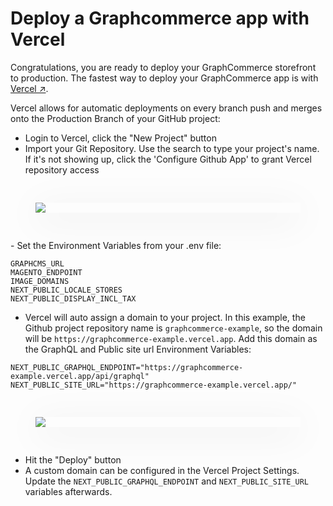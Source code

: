 # Deploy a Graphcommerce app with Vercel

Congratulations, you are ready to deploy your GraphCommerce storefront to
production. The fastest way to deploy your GraphCommerce app is with
[Vercel ↗](https://vercel.com/).

Vercel allows for automatic deployments on every branch push and merges onto the
Production Branch of your GitHub project:

- Login to Vercel, click the "New Project" button
- Import your Git Repository. Use the search to type your project's name. If
  it's not showing up, click the 'Configure Github App' to grant Vercel
  repository access

<figure>
 <img src="https://cdn-std.droplr.net/files/acc_857465/e62La4" style="min-width:100%; aspect-ratio: 16:9; box-shadow: 0 10px 60px 0 rgba(0,0,0,0.10); margin: 30px 0">
</figure>
- Set the Environment Variables from your .env file:

```
GRAPHCMS_URL
MAGENTO_ENDPOINT
IMAGE_DOMAINS
NEXT_PUBLIC_LOCALE_STORES
NEXT_PUBLIC_DISPLAY_INCL_TAX
```

- Vercel will auto assign a domain to your project. In this example, the Github
  project repository name is `graphcommerce-example`, so the domain will be
  `https://graphcommerce-example.vercel.app`. Add this domain as the GraphQL and
  Public site url Environment Variables:

```
NEXT_PUBLIC_GRAPHQL_ENDPOINT="https://graphcommerce-example.vercel.app/api/graphql"
NEXT_PUBLIC_SITE_URL="https://graphcommerce-example.vercel.app/"
```

<figure>
 <img src="https://cdn-std.droplr.net/files/acc_857465/gkuuby" style="min-width:100%; aspect-ratio: 16:9; box-shadow: 0 10px 60px 0 rgba(0,0,0,0.10); margin: 30px 0">
</figure>

- Hit the "Deploy" button
- A custom domain can be configured in the Vercel Project Settings. Update the
  `NEXT_PUBLIC_GRAPHQL_ENDPOINT` and `NEXT_PUBLIC_SITE_URL` variables
  afterwards.
